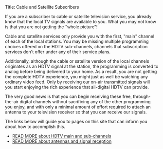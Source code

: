 Title: Cable and Satellite Subscribers

If you are a subscriber to cable or satellite television service, you
already know that the local TV signals are available to you. What you
may not know is that you are not getting the "whole picture"!

Cable and satellite services only provide you with the first, "main"
channel of each of the local stations. You may be missing multiple
programming choices offered on the HDTV sub-channels, channels that
subscription services don't offer under any of their service plans.

Additionally, although the cable or satellite version of the local
channels originates as an HDTV signal at the station, the programming
is converted to analog before being delivered to your home. As a
result, you are not getting the complete HDTV experience, you might
just as well be watching any ordinary video feed. Only by receiving
our on-air transmitted signals will you start enjoying the rich
experience that all-digital HDTV can provide.

The very good news is that you can begin receiving these free,
through-the-air digital channels without sacrificing any of the other
programming you enjoy, and with only a minimal amount of effort
required to attach an antenna to your television receiver so that you
can receive our signals.

The links below will guide you to pages on this site that can inform
you about how to accomplish this.

* [READ MORE about HDTV main and sub-channels]({filename}HDTV/Channels.md)
* [READ MORE about antennas and signal reception]({filename}HDTV/Antennas.md)
